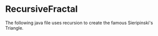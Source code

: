 # RecursiveFractal
The following java file uses recursion to create the famous Sieripinski's Triangle.
